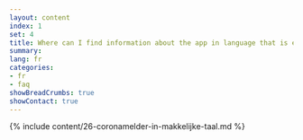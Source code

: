 ```yaml
---
layout: content
index: 1
set: 4
title: Where can I find information about the app in language that is easy to understand?
summary: 
lang: fr
categories:
- fr
- faq
showBreadCrumbs: true
showContact: true
---
```

{% include content/26-coronamelder-in-makkelijke-taal.md %}
